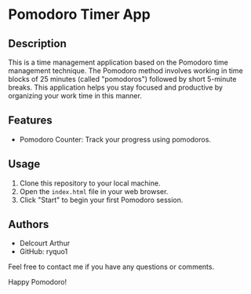 # Pomodoro Timer App

## Description
This is a time management application based on the Pomodoro time management technique. The Pomodoro method involves working in time blocks of 25 minutes (called "pomodoros") followed by short 5-minute breaks. 
This application helps you stay focused and productive by organizing your work time in this manner.

## Features
- Pomodoro Counter: Track your progress using pomodoros.

## Usage
1. Clone this repository to your local machine.
2. Open the `index.html` file in your web browser.
4. Click "Start" to begin your first Pomodoro session.

## Authors
- Delcourt Arthur
- GitHub: ryquo1

Feel free to contact me if you have any questions or comments.

Happy Pomodoro!

